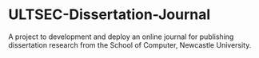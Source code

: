 # ULTSEC-Dissertation-Journal
A project to development and deploy an online journal for publishing dissertation research from the School of Computer, Newcastle University. 
